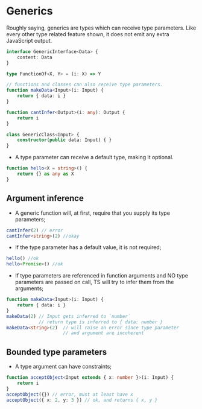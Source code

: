 # Generics

Roughly saying, generics are types which can receive type parameters. Like every other type related feature shown, it does not emit any extra JavaScript output.

```typescript
interface GenericInterface<Data> {
    content: Data
}

type FunctionOf<X, Y> = (i: X) => Y

// functions and classes can also receive type parameters.
function makeData<Input>(i: Input) {
    return { data: i }
}

function cantInfer<Output>(i: any): Output {
    return i
}

class GenericClass<Input> {
    constructor(public data: Input) { }
}
```

* A type parameter can receive a default type, making it optional.

```typescript
function hello<X = string>() {
    return {} as any as X
}
```

## Argument inference

* A generic function will, at first, require that you supply its type parameters;

```typescript
cantInfer(2) // error
cantInfer<string>(2) //okay
```

* If the type parameter has a default value, it is not required;

```typescript
hello() //ok
hello<Promise>() //ok
```

* If type parameters are referenced in function arguments and NO type parameters are passed on call, TS will try to infer them from the arguments;

```typescript
function makeData<Input>(i: Input) {
    return { data: i }
}
makeData(2) // Input gets inferred to `number`
            // return type is inferred to { data: number }
makeData<string>(2)  // will raise an error since type parameter
                     // and argument are incoherent
```

## Bounded type parameters

* A type argument can have constraints;

```typescript
function acceptObject<Input extends { x: number }>(i: Input) {
    return i
}
acceptObject({}) // error, must at least have x
acceptObject({ x: 2, y: 3 }) // ok, and returns { x, y }
```
